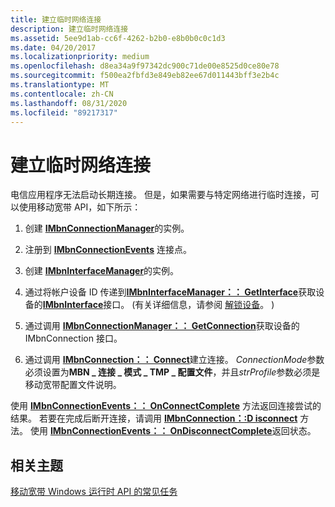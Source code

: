 ```yaml
---
title: 建立临时网络连接
description: 建立临时网络连接
ms.assetid: 5ee9d1ab-cc6f-4262-b2b0-e8b0b0c0c1d3
ms.date: 04/20/2017
ms.localizationpriority: medium
ms.openlocfilehash: d8ea34a9f97342dc900c71de00e8525d0ce80e78
ms.sourcegitcommit: f500ea2fbfd3e849eb82ee67d011443bff3e2b4c
ms.translationtype: MT
ms.contentlocale: zh-CN
ms.lasthandoff: 08/31/2020
ms.locfileid: "89217317"
---
```

# <a name="establish-temporary-network-connectivity"></a>建立临时网络连接


电信应用程序无法启动长期连接。 但是，如果需要与特定网络进行临时连接，可以使用移动宽带 API，如下所示：

1.  创建 [**IMbnConnectionManager**](/windows/desktop/api/mbnapi/nn-mbnapi-imbnconnectionmanager)的实例。

2.  注册到 [**IMbnConnectionEvents**](/windows/desktop/api/mbnapi/nn-mbnapi-imbnconnectionevents) 连接点。

3.  创建 [**IMbnInterfaceManager**](/windows/desktop/api/mbnapi/nn-mbnapi-imbninterfacemanager)的实例。

4.  通过将帐户设备 ID 传递到[**IMbnInterfaceManager：： GetInterface**](/windows/desktop/api/mbnapi/nf-mbnapi-imbninterfacemanager-getinterface)获取设备的[**IMbnInterface**](/windows/desktop/api/mbnapi/nn-mbnapi-imbninterface)接口。  (有关详细信息，请参阅 [解锁设备](unlock-a-device.md)。 ) 

5.  通过调用 [**IMbnConnectionManager：： GetConnection**](/windows/desktop/api/mbnapi/nf-mbnapi-imbnconnectionmanager-getconnection)获取设备的 IMbnConnection 接口。

6.  通过调用 [**IMbnConnection：： Connect**](/windows/desktop/api/mbnapi/nf-mbnapi-imbnconnection-connect)建立连接。 *ConnectionMode*参数必须设置为**MBN \_ 连接 \_ 模式 \_ TMP \_ 配置文件**，并且*strProfile*参数必须是移动宽带配置文件说明。

使用 [**IMbnConnectionEvents：： OnConnectComplete**](/windows/desktop/api/mbnapi/nf-mbnapi-imbnconnectionevents-onconnectcomplete) 方法返回连接尝试的结果。 若要在完成后断开连接，请调用 [**IMbnConnection：:D isconnect**](/windows/desktop/api/mbnapi/nf-mbnapi-imbnconnection-disconnect) 方法。 使用 [**IMbnConnectionEvents：： OnDisconnectComplete**](/windows/desktop/api/mbnapi/nf-mbnapi-imbnconnectionevents-ondisconnectcomplete)返回状态。

## <a name="span-idrelated_topicsspanrelated-topics"></a><span id="related_topics"></span>相关主题


[移动宽带 Windows 运行时 API 的常见任务](./create-a-mobilebroadbandaccount-object.md)

 

